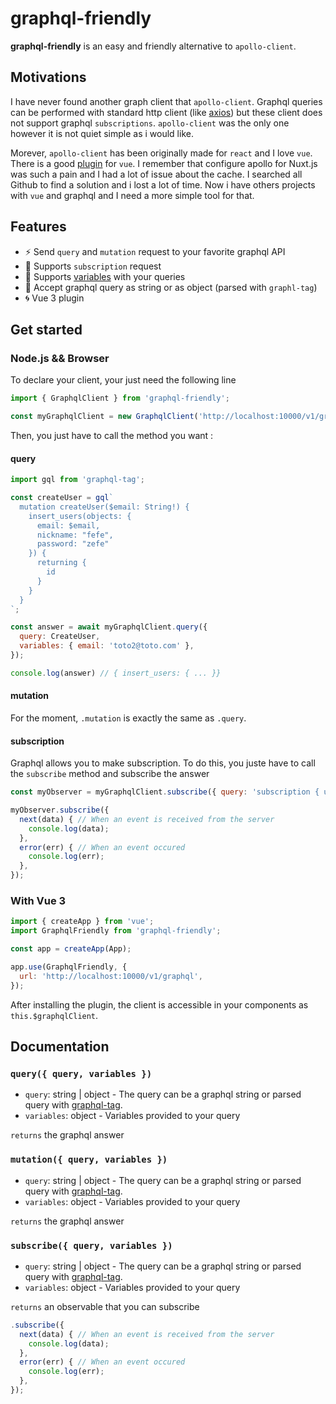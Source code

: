 # graphql-friendly

**graphql-friendly** is an easy and friendly alternative to `apollo-client`.

## Motivations

I have never found another graph client that `apollo-client`. Graphql queries can be performed with standard http client (like [axios](https://github.com/axios/axios)) but these client does not support graphql `subscriptions`. `apollo-client` was the only one however it is not quiet simple as i would like.

Morever, `apollo-client` has been originally made for `react` and I love `vue`. There is a good [plugin](https://apollo.vuejs.org/guide/) for `vue`. I remember that configure apollo for Nuxt.js was such a pain and I had a lot of issue about the cache. I searched all Github to find a solution and i lost a lot of time. Now i have others projects with `vue` and graphql and I need a more simple tool for that.

## Features

- :zap: Send `query` and `mutation` request to your favorite graphql API
- :tada: Supports `subscription` request 
- :rainbow: Supports [variables](https://graphql.org/learn/queries/#variables) with your queries
- :octopus: Accept graphql query as string or as object (parsed with `graphl-tag`)
- :cyclone: Vue 3 plugin
  
## Get started

### Node.js && Browser

To declare your client, your just need the following line

```js
import { GraphqlClient } from 'graphql-friendly';

const myGraphqlClient = new GraphqlClient('http://localhost:10000/v1/graphql');
```

Then, you just have to call the method you want :

#### query

```js
import gql from 'graphql-tag';

const createUser = gql`
  mutation createUser($email: String!) {
    insert_users(objects: {
      email: $email,
      nickname: "fefe",
      password: "zefe"
    }) {
      returning {
        id
      }
    }
  }
`;

const answer = await myGraphqlClient.query({
  query: CreateUser,
  variables: { email: 'toto2@toto.com' },
});

console.log(answer) // { insert_users: { ... }}
```

#### mutation

For the moment, `.mutation` is exactly the same as `.query`.

#### subscription

Graphql allows you to make subscription. To do this, you juste have to call the `subscribe` method and subscribe the answer

```js
const myObserver = myGraphqlClient.subscribe({ query: 'subscription { users { id } }' })

myObserver.subscribe({
  next(data) { // When an event is received from the server
    console.log(data);
  },
  error(err) { // When an event occured
    console.log(err);
  },  
});
```

### With Vue 3

```js
import { createApp } from 'vue';
import GraphqlFriendly from 'graphql-friendly';

const app = createApp(App);

app.use(GraphqlFriendly, {
  url: 'http://localhost:10000/v1/graphql',
});
```

After installing the plugin, the client is accessible in your components as `this.$graphqlClient`.

## Documentation

### `query({ query, variables })`

- `query`: string | object - The query can be a graphql string or parsed query with [graphql-tag](https://github.com/apollographql/graphql-tag).
- `variables`: object - Variables provided to your query

`returns` the graphql answer

### `mutation({ query, variables })`

- `query`: string | object - The query can be a graphql string or parsed query with [graphql-tag](https://github.com/apollographql/graphql-tag).
- `variables`: object - Variables provided to your query

`returns` the graphql answer

### `subscribe({ query, variables })`

- `query`: string | object - The query can be a graphql string or parsed query with [graphql-tag](https://github.com/apollographql/graphql-tag).
- `variables`: object - Variables provided to your query

`returns` an observable that you can subscribe

```js
.subscribe({
  next(data) { // When an event is received from the server
    console.log(data);
  },
  error(err) { // When an event occured
    console.log(err);
  },  
});
```

